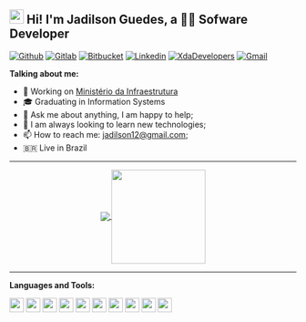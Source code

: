 ## <img src="https://raw.githubusercontent.com/jadilson12/jadilson12/master/assets/hi.gif" width="25"> Hi! I'm Jadilson Guedes, a 👨‍💻 Sofware Developer

[![Github](https://img.shields.io/badge/-Github-000?style=flat-square&logo=Github&logoColor=white)](https://github.com/jadilson12)
[![Gitlab](http://img.shields.io/badge/-Gitlab-388e3c?style=flat-square&logo=Gitlab&logoColor=white)](https://gitlab.com/jadilson12)
[![Bitbucket](http://img.shields.io/badge/-Bitbucket-006db3?style=flat-square&logo=bitbucket&logoColor=white)](https://bitbucket.org/jadilson12)
[![Linkedin](https://img.shields.io/badge/-LinkedIn-blue?style=flat-square&logo=Linkedin&logoColor=white)](https://www.linkedin.com/in/jadilson12/)
[![XdaDevelopers](http://img.shields.io/badge/-Developers-f57c00?style=flat-square&logo=xda-developers&logoColor=212121)](https://forum.xda-developers.com/member.php?u=7134408)
[![Gmail](http://img.shields.io/badge/-Gmail-8e24aa?style=flat-square&logo=Gmail&logoColor=white)](mailto:jadilson12@gmail.com)

**Talking about me:**

- 💼 Working on [Ministério da Infraestrutura](https://www.gov.br/infraestrutura/)
- 🎓 Graduating in Information Systems
- 💬 Ask me about anything, I am happy to help;
- 🔧 I am always looking to learn new technologies;
- 📫 How to reach me: jadilson12@gmail.com;
- 🇧🇷 Live in Brazil
 
<hr/>

<p align="center">
  <a href="https://github.com/jadilson12/github-readme-stats">
    <img
      align="center"
      src="https://github-readme-stats.vercel.app/api/top-langs/?username=jadilson12&layout=compact&hide_border"
    />
  </a>
  <a href="https://github.com/jadilson12/github-readme-stats">
    <img
      align="center"
      height="165"
      src="https://github-readme-stats.vercel.app/api?username=jadilson12&show_icons=true&hide_border=true&title_color=33ff&icon_color=ff3366"
    />
  </a>
</p>


---

**Languages and Tools:**

<img height="25" src="https://img.shields.io/badge/javascript-ffff00.svg?&style=for-the-badge&logo=javascript&logoColor=000"></img>
<img height="25" src="https://img.shields.io/badge/typescript-33adff.svg?&style=for-the-badge&logo=typescript&logoColor=white"></img>
<img height="25" src="https://img.shields.io/badge/nodejs-00b300.svg?&style=for-the-badge&logo=node.js&logoColor=white"></img>
<img height="25" src="https://img.shields.io/badge/nestjs-red.svg?&style=flat-square&logo=nestjs&logoColor=white"> </img>
<img height="25" src="https://img.shields.io/badge/angular-red.svg?&style=flat-square&logo=angular&logoColor=white"> </img>
<img height="25" src="https://img.shields.io/badge/react-000033.svg?&style=flat-square&logo=react&logoColor=white"> </img>
<img height="25" src="https://img.shields.io/badge/php-4da6ff.svg?&style=flat-square&logo=php&logoColor=white"> </img>
<img height="25" src="https://img.shields.io/badge/laravel-red.svg?&style=flat-square&logo=laravel&logoColor=white"> </img>
<img height="25" src="https://img.shields.io/badge/material-33adff.svg?&style=flat-square&logo=material-ui&logoColor=white"> </img>
<img height="25" src="https://img.shields.io/badge/bootstrap-33adff.svg?&style=flat-square&logo=bootstrap&logoColor=white"> </img>
